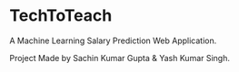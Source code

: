 # TechToTeach
A Machine Learning Salary Prediction Web Application.

Project Made by Sachin Kumar Gupta & Yash Kumar Singh.


